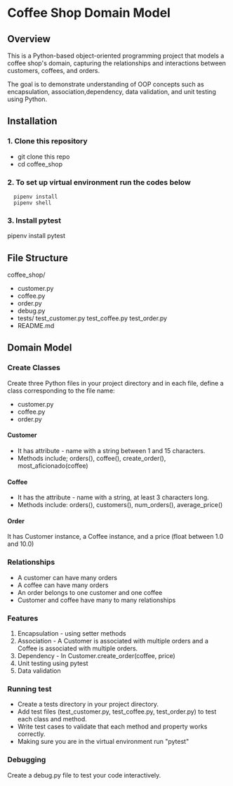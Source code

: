 # Coffee Shop Domain Model
## Overview
This is a Python-based object-oriented programming project that models a coffee shop's domain, capturing the relationships and interactions between customers, coffees, and orders.

The goal is to demonstrate understanding of OOP concepts such as encapsulation, association,dependency, data validation, and unit testing using Python.

## Installation
### 1. Clone this repository
- git clone this repo
- cd coffee_shop

### 2. To set up virtual environment run the codes below
      pipenv install
      pipenv shell

### 3. Install pytest
pipenv install pytest

## File Structure
coffee_shop/
 - customer.py
 - coffee.py
 - order.py
 - debug.py
 - tests/
         test_customer.py
         test_coffee.py
         test_order.py
 - README.md

## Domain Model
### Create Classes
Create three Python files in your project directory and in each file, define a class corresponding to the file name:
 - customer.py
 - coffee.py
 - order.py

#### Customer
- It has attribute - name with a string between 1 and 15 characters.
- Methods include; orders(), coffee(), create_order(), most_aficionado(coffee)

#### Coffee
- It has the attribute - name with a string, at least 3 characters long.
- Methods include: orders(), customers(), num_orders(), average_price()

#### Order
It has Customer instance, a Coffee instance, and a price (float between 1.0 and 10.0)

### Relationships
- A customer can have many orders
- A coffee can have many orders
- An order belongs to one customer and one coffee
- Customer and coffee have many to many relationships

### Features
1. Encapsulation - using setter methods
2. Association - A Customer is associated with multiple orders and a Coffee is associated with multiple orders.
3. Dependency - In Customer.create_order(coffee, price)
4. Unit testing using pytest
5. Data validation

### Running test
* Create a tests directory in your project directory.
* Add test files (test_customer.py, test_coffee.py, test_order.py) to test each class and method.
* Write test cases to validate that each method and property works correctly.
* Making sure you are in the virtual environment run "pytest"

### Debugging
Create a debug.py file to test your code interactively.
